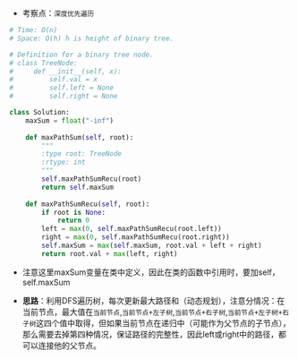 - 考察点：`深度优先遍历`

```python
# Time: O(n)
# Space: O(h) h is height of binary tree.

# Definition for a binary tree node.
# class TreeNode:
#     def __init__(self, x):
#         self.val = x
#         self.left = None
#         self.right = None

class Solution:
    maxSum = float("-inf")
    
    def maxPathSum(self, root):
        """
        :type root: TreeNode
        :rtype: int
        """
        self.maxPathSumRecu(root)
        return self.maxSum
    
    def maxPathSumRecu(self, root):
        if root is None:
            return 0
        left = max(0, self.maxPathSumRecu(root.left))
        right = max(0, self.maxPathSumRecu(root.right))
        self.maxSum = max(self.maxSum, root.val + left + right)
        return root.val + max(left, right)
```

- 注意这里maxSum变量在类中定义，因此在类的函数中引用时，要加self，self.maxSum

- **思路**：利用DFS遍历树，每次更新最大路径和（动态规划），注意分情况：在当前节点，最大值在`当前节点`,`当前节点+左子树`,`当前节点+右子树`,`当前节点+左子树+右子树`这四个值中取得，但如果当前节点在递归中（可能作为父节点的子节点），那么需要去掉第四种情况，保证路径的完整性，因此left或right中的路径，都可以连接他的父节点。